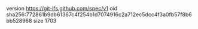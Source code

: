 version https://git-lfs.github.com/spec/v1
oid sha256:772861b9db61367c4f254b1d7074916c2a712ec5dcc4f3a0fb57f8b6bb528968
size 1703
